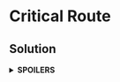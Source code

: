 # Critical Route
## Solution
<details>
<summary><b>SPOILERS</b></summary>

There are two main algorithms to use: Topological sort for forward pass, and BFS for reverse pass.

</details>
